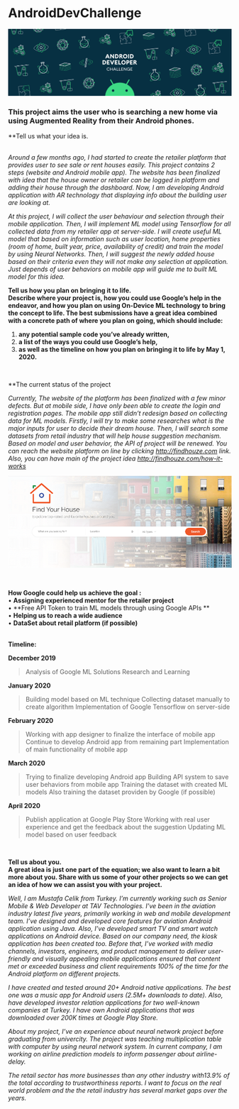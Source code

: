 # AndroidDevChallenge
![Image of AndroidDevChallenge](https://github.com/mstfcelik/find-houze-android-app/blob/master/screenshots-of-findhouze-android-app/androidDevChallenge.png)
### This project aims the user who is searching a new home via using Augmented Reality from their Android phones.  

**Tell us what your idea is.   
<br/>

*Around a few months ago, I had started to create the retailer platform that provides user to see sale or rent houses easily. This project contains 2 steps (website and Android mobile app). The website has been finalized with idea that the house owner or retailer can be logged in platform and adding their house through the dashboard. Now, I am developing Android application with AR technology that displaying info about the building user are looking at.* 

*At this project, I will collect the user behaviour and selection through their mobile application. Then, I will implement ML model using Tensorflow for all collected data from my retailer app at server-side. I will create useful ML model that based on information such as user location, home properties (room of home, built year, price, availability of credit) and train the model by using Neural Networks. Then, I will suggest the newly added house based on their criteria even they will not make any selection at application. Just depends of user behaviors on mobile app will guide me to built ML model for this idea.*
<br/>

**Tell us how you plan on bringing it to life.   
Describe where your project is, how you could use Google’s help in the endeavor, and how you plan on using On-Device ML technology to bring the concept to life. The best submissions have a great idea combined with a concrete path of where you plan on going, which should include:**  
1. **any potential sample code you’ve already written,**
2. **a list of the ways you could use Google’s help,** 
3. **as well as the timeline on how you plan on bringing it to life by May 1, 2020.**
<br/>

**The current status of the project

*Currently, The website of the platform has been finalized with a few minor defects. But at mobile side, I have only been able to create the login and registration pages. The mobile app still didn’t redesign based on collecting data for ML models. Firstly, I will try to make some researches what is the major inputs for user to decide their dream house. Then, I will search some datasets from retail industry that will help house suggestion mechanism. Based on model and user behavior, the API of project will be renewed. You can reach the website platform on line by clicking http://findhouze.com link. Also, you can have main of the project idea http://findhouze.com/how-it-works*  

![Image of FindHouze Project](https://github.com/mstfcelik/find-houze-android-app/blob/master/screenshots-of-findhouze-android-app/find-house-homepage.png)

<br/>

**How Google could help us achieve the goal :**  
• **Assigning experienced mentor for the retailer project**   
• **Free API Token to train ML models through using Google APIs **  
• **Helping us to reach a wide audience**  
• **DataSet about retail platform (if possible)**  
<br/>

**Timeline:**
  
**December 2019** 
>Analysis of Google ML Solutions
>Research and Learning

**January 2020**

>Building model based on ML technique
>Collecting dataset manually to create algorithm
>Implementation of Google Tensorflow on server-side

**February 2020**

>Working with app designer to finalize the interface of mobile app 
>Continue to develop Android app from remaining part
>Implementation of main functionality of mobile app

**March 2020**

>Trying to finalize developing Android app 
>Building API system to save user behaviors from mobile app
>Training the dataset with created ML models
>Also training the dataset providen by Google (if possible)

**April 2020**

>Publish application at Google Play Store
>Working with real user experience and get the feedback about the suggestion
>Updating ML model based on user feedback

<br/>

**Tell us about you.  
A great idea is just one part of the equation; we also want to learn a bit more about you. Share with us some of your other projects so we can get an idea of how we can assist you with your project.**  
  
*Well, I am Mustafa Celik from Turkey. I’m currently working such as Senior Mobile & Web Developer at TAV Technologies. I've been in the aviation industry latest five years, primarily working in web and mobile development team. I’ve designed and developed core features for aviation Android application using Java. Also, I’ve developed smart TV and smart watch applications on Android device. Based on our company need, the kiosk application has been created too. Before that, I’ve worked with media channels, investors, engineers, and product management to deliver user-friendly and visually appealing mobile applications ensured that content met or exceeded business and client requirements 100% of the time for the Android platform on different projects.* 

*I have created and tested around 20+ Android native applications. The best one was a music app for Android users (2.5M+ downloads to date). Also, have developed investor relation applications for two well-known companies at Turkey. I have own Android applications that was downloaded over 200K times at Google Play Store.*

*About my project, I’ve an experience about neural network project before graduating from univercity. The project was teaching multiplication table with computer by using neural network system. In current company, I am working on airline prediction models to inform passenger about airline-delay.*

*The retail sector has more businesses than any other industry with13.9% of the total according to trustworthiness reports. I want to focus on the real world problem and the the retail industry has several market gaps over the years.* 






